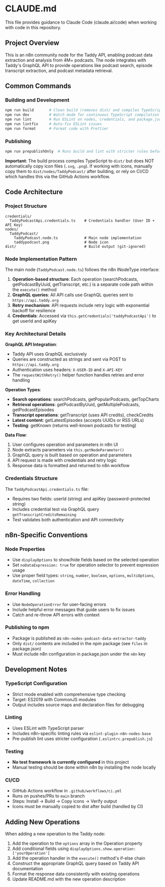 # CLAUDE.md

This file provides guidance to Claude Code (claude.ai/code) when working with code in this repository.

## Project Overview

This is an n8n community node for the Taddy API, enabling podcast data extraction and analysis from 4M+ podcasts. The node integrates with Taddy's GraphQL API to provide operations like podcast search, episode transcript extraction, and podcast metadata retrieval.

## Common Commands

### Building and Development
```bash
npm run build       # Clean build (removes dist/ and compiles TypeScript)
npm run dev         # Watch mode for continuous TypeScript compilation
npm run lint        # Run ESLint on nodes, credentials, and package.json
npm run lintfix     # Auto-fix ESLint issues
npm run format      # Format code with Prettier
```

### Publishing
```bash
npm run prepublishOnly  # Runs build and lint with stricter rules before publishing
```

**Important**: The build process compiles TypeScript to `dist/` but does NOT automatically copy icon files (`.svg`, `.png`). If working with icons, manually copy them to `dist/nodes/TaddyPodcast/` after building, or rely on CI/CD which handles this via the GitHub Actions workflow.

## Code Architecture

### Project Structure
```
credentials/
  TaddyPodcastApi.credentials.ts    # Credentials handler (User ID + API Key)
nodes/
  TaddyPodcast/
    TaddyPodcast.node.ts            # Main node implementation
    taddypodcast.png                # Node icon
dist/                               # Build output (git-ignored)
```

### Node Implementation Pattern

The main node (`TaddyPodcast.node.ts`) follows the n8n INodeType interface:

1. **Operation-based structure**: Each operation (searchPodcasts, getPodcastByUuid, getTranscript, etc.) is a separate code path within the `execute()` method
2. **GraphQL queries**: All API calls use GraphQL queries sent to `https://api.taddy.org`
3. **Retry mechanism**: API requests include retry logic with exponential backoff for resilience
4. **Credentials**: Accessed via `this.getCredentials('taddyPodcastApi')` to get userId and apiKey

### Key Architectural Details

**GraphQL API Integration**:
- Taddy API uses GraphQL exclusively
- Queries are constructed as strings and sent via POST to `https://api.taddy.org`
- Authentication uses headers: `X-USER-ID` and `X-API-KEY`
- The `requestWithRetry()` helper function handles retries and error handling

**Operation Types**:
- **Search operations**: searchPodcasts, getPopularPodcasts, getTopCharts
- **Retrieval operations**: getPodcastByUuid, getMultiplePodcasts, getPodcastEpisodes
- **Transcript operations**: getTranscript (uses API credits), checkCredits
- **Latest content**: getLatestEpisodes (accepts UUIDs or RSS URLs)
- **Testing**: getKnown (returns well-known podcasts for testing)

**Data Flow**:
1. User configures operation and parameters in n8n UI
2. Node extracts parameters via `this.getNodeParameter()`
3. GraphQL query is built based on operation and parameters
4. API request is made with credentials and retry logic
5. Response data is formatted and returned to n8n workflow

### Credentials Structure

The `TaddyPodcastApi.credentials.ts` file:
- Requires two fields: userId (string) and apiKey (password-protected string)
- Includes credential test via GraphQL query `getTranscriptCreditsRemaining`
- Test validates both authentication and API connectivity

## n8n-Specific Conventions

### Node Properties
- Use `displayOptions` to show/hide fields based on the selected operation
- Set `noDataExpression: true` for operation selector to prevent expression usage
- Use proper field types: `string`, `number`, `boolean`, `options`, `multiOptions`, `dateTime`, `collection`

### Error Handling
- Use `NodeOperationError` for user-facing errors
- Include helpful error messages that guide users to fix issues
- Catch and re-throw API errors with context

### Publishing to npm
- Package is published as `n8n-nodes-podcast-data-extractor-taddy`
- Only `dist/` contents are included in the npm package (see `files` in package.json)
- Must include n8n configuration in package.json under the `n8n` key

## Development Notes

### TypeScript Configuration
- Strict mode enabled with comprehensive type checking
- Target: ES2019 with CommonJS modules
- Output includes source maps and declaration files for debugging

### Linting
- Uses ESLint with TypeScript parser
- Includes n8n-specific linting rules via `eslint-plugin-n8n-nodes-base`
- Pre-publish lint uses stricter configuration (`.eslintrc.prepublish.js`)

### Testing
- **No test framework is currently configured** in this project
- Manual testing should be done within n8n by installing the node locally

### CI/CD
- GitHub Actions workflow in `.github/workflows/ci.yml`
- Runs on pushes/PRs to `main` branch
- Steps: Install → Build → Copy icons → Verify output
- Icons must be manually copied to dist after build (handled by CI)

## Adding New Operations

When adding a new operation to the Taddy node:

1. Add the operation to the `options` array in the Operation property
2. Add conditional fields using `displayOptions.show.operation: ['yourOperation']`
3. Add the operation handler in the `execute()` method's if-else chain
4. Construct the appropriate GraphQL query based on Taddy API documentation
5. Format the response data consistently with existing operations
6. Update README.md with the new operation description
